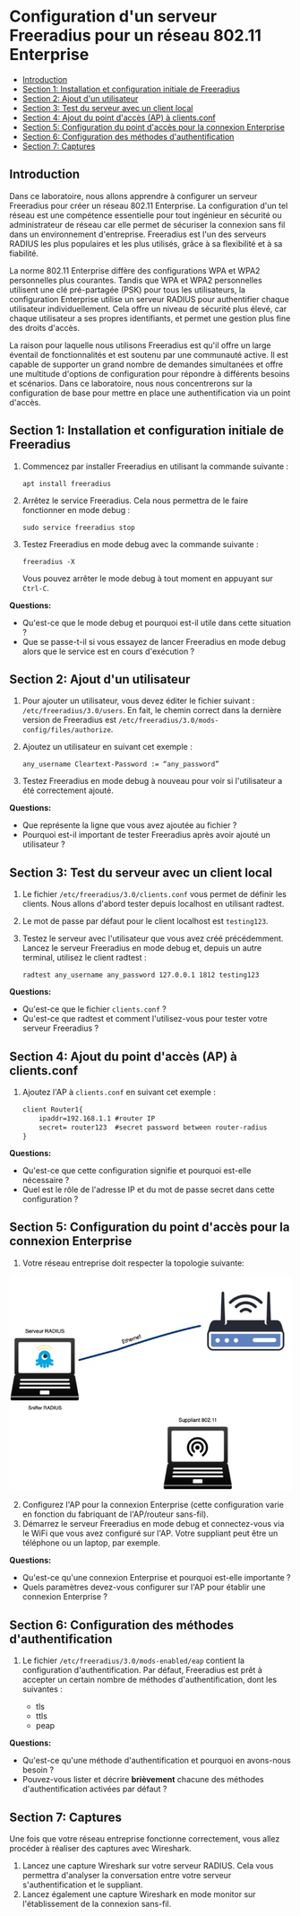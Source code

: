 # Configuration d'un serveur Freeradius pour un réseau 802.11 Enterprise


- [Introduction](#introduction)
- [Section 1: Installation et configuration initiale de Freeradius](#section-1-installation-et-configuration-initiale-de-freeradius)
- [Section 2: Ajout d'un utilisateur](#section-2-ajout-dun-utilisateur)
- [Section 3: Test du serveur avec un client local](#section-3-test-du-serveur-avec-un-client-local)
- [Section 4: Ajout du point d'accès (AP) à clients.conf](#section-4-ajout-du-point-daccès-ap-à-clientsconf)
- [Section 5: Configuration du point d'accès pour la connexion Enterprise](#section-5-configuration-du-point-daccès-pour-la-connexion-enterprise)
- [Section 6: Configuration des méthodes d'authentification](#section-6-configuration-des-méthodes-dauthentification)
- [Section 7: Captures](#section-7-captures)

## Introduction

Dans ce laboratoire, nous allons apprendre à configurer un serveur Freeradius pour créer un réseau 802.11 Enterprise. La configuration d'un tel réseau est une compétence essentielle pour tout ingénieur en sécurité ou administrateur de réseau car elle permet de sécuriser la connexion sans fil dans un environnement d'entreprise. Freeradius est l'un des serveurs RADIUS les plus populaires et les plus utilisés, grâce à sa flexibilité et à sa fiabilité.

La norme 802.11 Enterprise diffère des configurations WPA et WPA2 personnelles plus courantes. Tandis que WPA et WPA2 personnelles utilisent une clé pré-partagée (PSK) pour tous les utilisateurs, la configuration Enterprise utilise un serveur RADIUS pour authentifier chaque utilisateur individuellement. Cela offre un niveau de sécurité plus élevé, car chaque utilisateur a ses propres identifiants, et permet une gestion plus fine des droits d'accès.

La raison pour laquelle nous utilisons Freeradius est qu'il offre un large éventail de fonctionnalités et est soutenu par une communauté active. Il est capable de supporter un grand nombre de demandes simultanées et offre une multitude d'options de configuration pour répondre à différents besoins et scénarios. Dans ce laboratoire, nous nous concentrerons sur la configuration de base pour mettre en place une authentification via un point d'accès.


## Section 1: Installation et configuration initiale de Freeradius

1. Commencez par installer Freeradius en utilisant la commande suivante :

    ```
    apt install freeradius
    ```

2. Arrêtez le service Freeradius. Cela nous permettra de le faire fonctionner en mode debug :

    ```
    sudo service freeradius stop
    ```

3. Testez Freeradius en mode debug avec la commande suivante :

    ```
    freeradius -X
    ```

   Vous pouvez arrêter le mode debug à tout moment en appuyant sur `Ctrl-C`.

**Questions:**

- Qu'est-ce que le mode debug et pourquoi est-il utile dans cette situation ?
- Que se passe-t-il si vous essayez de lancer Freeradius en mode debug alors que le service est en cours d'exécution ?

## Section 2: Ajout d'un utilisateur

1. Pour ajouter un utilisateur, vous devez éditer le fichier suivant : `/etc/freeradius/3.0/users`. En fait, le chemin correct dans la dernière version de Freeradius est `/etc/freeradius/3.0/mods-config/files/authorize`. 

2. Ajoutez un utilisateur en suivant cet exemple :

    ```
    any_username Cleartext-Password := “any_password”
    ```

3. Testez Freeradius en mode debug à nouveau pour voir si l'utilisateur a été correctement ajouté.

**Questions:**

- Que représente la ligne que vous avez ajoutée au fichier ?
- Pourquoi est-il important de tester Freeradius après avoir ajouté un utilisateur ?

## Section 3: Test du serveur avec un client local

1. Le fichier `/etc/freeradius/3.0/clients.conf` vous permet de définir les clients. Nous allons d'abord tester depuis localhost en utilisant radtest.

2. Le mot de passe par défaut pour le client localhost est `testing123`.

3. Testez le serveur avec l'utilisateur que vous avez créé précédemment. Lancez le serveur Freeradius en mode debug et, depuis un autre terminal, utilisez le client radtest :

    ```
    radtest any_username any_password 127.0.0.1 1812 testing123
    ```

**Questions:**

- Qu'est-ce que le fichier `clients.conf` ?
- Qu'est-ce que radtest et comment l'utilisez-vous pour tester votre serveur Freeradius ?

## Section 4: Ajout du point d'accès (AP) à clients.conf

1. Ajoutez l'AP à `clients.conf` en suivant cet exemple :

    ```
    client Router1{ 
        ipaddr=192.168.1.1 #router IP 
        secret= router123  #secret password between router-radius 
    } 
    ```

**Questions:**

- Qu'est-ce que cette configuration signifie et pourquoi est-elle nécessaire ?
- Quel est le rôle de l'adresse IP et du mot de passe secret dans cette configuration ?

## Section 5: Configuration du point d'accès pour la connexion Enterprise

1. Votre réseau entreprise doit respecter la topologie suivante:

![](images/Topologie.png)

2. Configurez l'AP pour la connexion Enterprise (cette configuration varie en fonction du fabriquant de l'AP/routeur sans-fil). 
3. Démarrez le serveur Freeradius en mode debug et connectez-vous via le WiFi que vous avez configuré sur l'AP. Votre suppliant peut être un téléphone ou un laptop, par exemple.

**Questions:**

- Qu'est-ce qu'une connexion Enterprise et pourquoi est-elle importante ?
- Quels paramètres devez-vous configurer sur l'AP pour établir une connexion Enterprise ?

## Section 6: Configuration des méthodes d'authentification

1. Le fichier `/etc/freeradius/3.0/mods-enabled/eap` contient la configuration d'authentification. Par défaut, Freeradius est prêt à accepter un certain nombre de méthodes d'authentification, dont les suivantes :

   - tls
   - ttls
   - peap

**Questions:**

- Qu'est-ce qu'une méthode d'authentification et pourquoi en avons-nous besoin ?
- Pouvez-vous lister et décrire **brièvement** chacune des méthodes d'authentification activées par défaut ?

## Section 7: Captures

Une fois que votre réseau entreprise fonctionne correctement, vous allez procéder à réaliser des captures avec Wireshark.

1. Lancez une capture Wireshark sur votre serveur RADIUS. Cela vous permettra d'analyser la conversation entre votre serveur s'authentification et le suppliant.
2. Lancez également une capture Wireshark en mode monitor sur l'établissement de la connexion sans-fil.